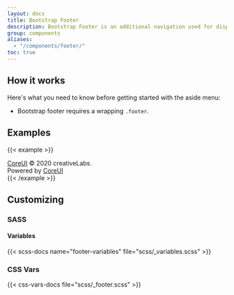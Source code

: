 ```yaml
---
layout: docs
title: Bootstrap Footer
description: Bootstrap Footer is an additional navigation used for displaying general information that a user might want to access from any page within your site. It is a place to display boilerplate text about the site, company info, copyrights, links to a contact form, sitemap, FAQ and other such resources.
group: components
aliases:
  - "/components/footer/"
toc: true
---
```


<style>
.cd-example {
  display:flex;
  flex-direction: column;
}
</style>

## How it works

Here's what you need to know before getting started with the aside menu:

- Bootstrap footer requires a wrapping `.footer`.

## Examples

{{< example >}}
<footer class="footer">
  <div>
    <a href="https://coreui.io">CoreUI</a>
    <span>&copy; 2020 creativeLabs.</span>
  </div>
  <div>
    <span>Powered by</span>
    <a href="https://coreui.io">CoreUI</a>
  </div>
</footer>
{{< /example >}}

## Customizing

### SASS

#### Variables
{{< scss-docs name="footer-variables" file="scss/_variables.scss" >}}

### CSS Vars
{{< css-vars-docs file="scss/_footer.scss" >}}
